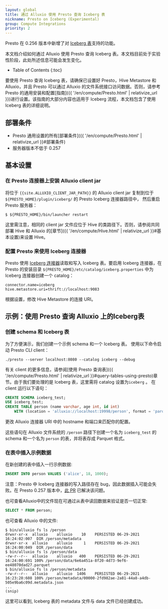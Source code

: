 ```yaml
---
layout: global
title: 通过 Alluxio 使用 Presto 查询 Iceberg 表
nickname: Presto on Iceberg (Experimental)
group: Compute Integrations
priority: 2
---
```


Presto 在 0.256 版本中新增了对 [Iceberg 表](https://iceberg.apache.org/)支持的功能。

本文档介绍如何通过 Alluxio 使用 Presto 查询 Iceberg 表。本文档目前处于实验性阶段，此处所述信息可能会发生变化。
* Table of Contents
{:toc}

要使用 Presto 查询 Iceberg 表，请确保已设置好 Presto，Hive Metastore 和 Alluxio，并且 Presto 可以通过 Alluxio 的文件系统接口访问数据。否则，请参考 Presto 的通用安装和配置[指南]({{ '/en/compute/Presto.html' | relativize_url }})进行设置。该指南的大部分内容也适用于 Iceberg 流程，本文档包含了使用 Iceberg 表的详细说明。
## 部署条件

* Presto 通用设置的所有[部署条件]({{ '/en/compute/Presto.html' | relativize_url }}#部署条件)
* 服务器版本不低于 0.257

## 基本设置

### 在 Presto 连接器上安装 Alluxio client jar

将位于 `{{site.ALLUXIO_CLIENT_JAR_PATH}}` 的 Alluxio client jar 复制到位于  `${PRESTO_HOME}/plugin/iceberg/` 的 Presto Iceberg 连接器路径中， 然后重启 Presto 服务器：

```console
$ ${PRESTO_HOME}/bin/launcher restart
```

这里需注意，相同的 client jar 文件应位于 Hive 的类路径下。否则，请参阅共同部署 Hive 和 Alluxio 的[章节]({{ '/en/compute/Hive.html' | relativize_url }}#基本设置)来设置 Hive。

### 配置 Presto 来使用 Iceberg 连接器

Presto 使用 [Iceberg 连接器](https://prestodb.io/docs/current/connector/iceberg.html)读取和写入 Iceberg 表。要启用 Iceberg 连接器，在 Presto 的安装目录 `${PRESTO_HOME}/etc/catalog/iceberg.properties` 中为 Iceberg 连接器创建一个 catalog：

```properties
connector.name=iceberg
hive.metastore.uri=thrift://localhost:9083
```

根据设置，修改 Hive Metastore 的连接 URI。
## 示例：使用 Presto 查询 Alluxio 上的Iceberg表

### 创建 schema 和 Iceberg 表

为了方便演示，我们创建一个示例 schema 和一个 Iceberg 表。
使用以下命令启动 Presto CLI client：

```console
./presto --server localhost:8080 --catalog iceberg --debug
```

有关 client 的更多信息，请参阅[使用 Presto 查询表]({{ '/en/compute/Presto.html' | relativize_url }}#query-tables-using-presto)章节。由于我们要处理的是 Iceberg 表，这里需将 catalog 设置为`iceberg` 。
在 client 运行以下语句：

```sql
CREATE SCHEMA iceberg_test;
USE iceberg_test;
CREATE TABLE person (name varchar, age int, id int)
    WITH (location = 'alluxio://localhost:19998/person', format = 'parquet');
```

更改 Alluxio 连接器 URI 中的 hostname 和端口来匹配你的配置。

这些语句在 Alluxio 文件系统的 `/person` 路径下创建一个名为 `iceberg_test` 的 schema 和一个名为 `person` 的表，并将表存成 Parquet 格式。

### 在表中插入示例数据

在新创建的表中插入一行示例数据:

```sql
INSERT INTO person VALUES ('alice', 18, 1000);
```

注意：Presto 中 Iceberg 连接器的写入路径存在 bug，因此数据插入可能会失败。在 Presto 0.257 版本中，[此 PR](https://github.com/prestodb/presto/pull/16275) 已解决该问题。

也可查看Alluxio中的文件现在可通过从表中读回数据来验证是否一切正常:

```sql
SELECT * FROM person;
```

也可查看 Alluxio 中的文件:

```console
$ bin/alluxio fs ls /person
drwxr-xr-x  alluxio    alluxio    10    PERSISTED 06-29-2021 16:24:02:007  DIR /person/metadata
drwxr-xr-x  alluxio    alluxio     1    PERSISTED 06-29-2021 16:24:00:049  DIR /person/data
$ bin/alluxio fs ls /person/data
-rw-r--r--  alluxio    alluxio   400    PERSISTED 06-29-2021 16:24:00:691 100% /person/data/6e6a451a-8f20-4d73-9ef6-ee48070dad27.parquet
$ bin/alluxio fs ls /person/metadata
-rw-r--r--  alluxio    alluxio  1406    PERSISTED 06-29-2021 16:23:28:608 100% /person/metadata/00000-2fd982ae-2a81-44a8-a4db-505e9ba6c09d.metadata.json
...
(snip)
```

这里可以看到, Iceberg 表的 metadata 文件与 data 文件已经创建成功。
